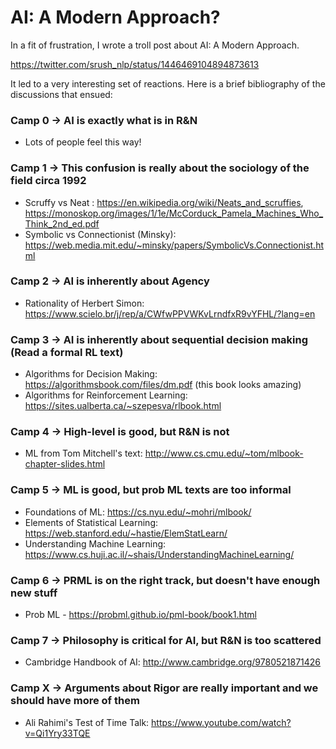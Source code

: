 # AI: A Modern Approach?

In a fit of frustration, I wrote a troll post about AI: A Modern Approach. 

https://twitter.com/srush_nlp/status/1446469104894873613

It led to a very interesting set of reactions. Here is a brief bibliography of the discussions that ensued:

### Camp 0 -> AI is exactly what is in R&N

* Lots of people feel this way!

### Camp 1 -> This confusion is really about the sociology of the field circa 1992

* Scruffy vs Neat : https://en.wikipedia.org/wiki/Neats_and_scruffies, https://monoskop.org/images/1/1e/McCorduck_Pamela_Machines_Who_Think_2nd_ed.pdf
* Symbolic vs Connectionist (Minsky): https://web.media.mit.edu/~minsky/papers/SymbolicVs.Connectionist.html


### Camp 2 -> AI is inherently about Agency

* Rationality of Herbert Simon: https://www.scielo.br/j/rep/a/CWfwPPVWKvLrndfxR9vYFHL/?lang=en

### Camp 3 -> AI is inherently about sequential decision making (Read a formal RL text)

* Algorithms for Decision Making: https://algorithmsbook.com/files/dm.pdf (this book looks amazing)
* Algorithms for Reinforcement Learning: https://sites.ualberta.ca/~szepesva/rlbook.html

### Camp 4 -> High-level is good, but R&N is not 

* ML from Tom Mitchell's text: http://www.cs.cmu.edu/~tom/mlbook-chapter-slides.html

### Camp 5 -> ML is good, but prob ML texts are too informal

* Foundations of ML: https://cs.nyu.edu/~mohri/mlbook/
* Elements of Statistical Learning: https://web.stanford.edu/~hastie/ElemStatLearn/
* Understanding Machine Learning: https://www.cs.huji.ac.il/~shais/UnderstandingMachineLearning/

### Camp 6 -> PRML is on the right track, but doesn't have enough new stuff

* Prob ML - https://probml.github.io/pml-book/book1.html

### Camp 7 -> Philosophy is critical for AI, but R&N is too scattered

* Cambridge Handbook of AI:  http://www.cambridge.org/9780521871426

### Camp X -> Arguments about Rigor are really important and we should have more of them

* Ali Rahimi's Test of Time Talk: https://www.youtube.com/watch?v=Qi1Yry33TQE

